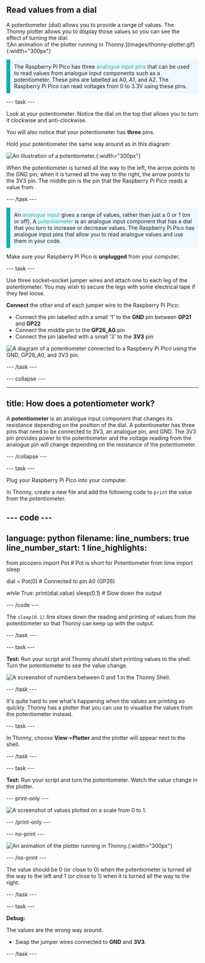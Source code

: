 ## Read values from a dial

<div style="display: flex; flex-wrap: wrap">
<div style="flex-basis: 200px; flex-grow: 1; margin-right: 15px;">
A potentiometer (dial) allows you to provide a range of values. The Thonny plotter allows you to display those values so you can see the effect of turning the dial.
</div>
<div>
![An animation of the plotter running in Thonny.](images/thonny-plotter.gif){:width="300px"}
</div>
</div>

<p style="border-left: solid; border-width:10px; border-color: #0faeb0; background-color: aliceblue; padding: 10px;">
The Raspberry Pi Pico has three <span style="color: #0faeb0">analogue input pins</span> that can be used to read values from analogue input components such as a potentiometer. These pins are labelled as A0, A1, and A2. The Raspberry Pi Pico can read voltages from 0 to 3.3V using these pins.</p>

--- task ---

Look at your potentiometer. Notice the dial on the top that allows you to turn it clockwise and anti-clockwise.

You will also notice that your potentiometer has **three** pins. 

Hold your potentiometer the same way around as in this diagram: 

![An illustration of a potentiometer.](images/potentiometer-illustration.png){:width="300px"}

When the potentiometer is turned all the way to the left, the arrow points to the GND pin; when it is turned all the way to the right, the arrow points to the 3V3 pin. The middle pin is the pin that the Raspberry Pi Pico reads a value from. 

--- /task ---

<p style="border-left: solid; border-width:10px; border-color: #0faeb0; background-color: aliceblue; padding: 10px;">
An <span style="color: #0faeb0">analogue input</span> gives a range of values, rather than just a 0 or 1 (on or off). A <span style="color: #0faeb0">potentiometer</span> is an analogue input component that has a dial that you turn to increase or decrease values. The Raspberry Pi Pico has analogue input pins that allow you to read analogue values and use them in your code.</p>

Make sure your Raspberry Pi Pico is **unplugged** from your computer.

--- task ---

Use three socket–socket jumper wires and attach one to each leg of the potentiometer. You may wish to secure the legs with some electrical tape if they feel loose. 

**Connect** the other end of each jumper wire to the Raspberry Pi Pico:
+ Connect the pin labelled with a small '1' to the **GND** pin between **GP21** and **GP22**
+ Connect the middle pin to the **GP26_A0** pin
+ Connect the pin labelled with a small '3' to the **3V3** pin

![A diagram of a potentiometer connected to a Raspberry Pi Pico using the GND, GP26_A0, and 3V3 pin.](images/pot-diagram.png)

--- /task ---

--- collapse ---

---
title: How does a potentiometer work?
---

A **potentiometer** is an analogue input component that changes its resistance depending on the position of the dial. A potentiometer has three pins that need to be connected to 3V3, an analogue pin, and GND. The 3V3 pin provides power to the potentiometer and the voltage reading from the analogue pin will change depending on the resistance of the potentiometer. 

--- /collapse ---

--- task ---

Plug your Raspberry Pi Pico into your computer. 

In Thonny, create a new file and add the following code to `print` the value from the potentiometer. 

--- code ---
---
language: python
filename: 
line_numbers: true
line_number_start: 1
line_highlights: 
---
from picozero import Pot # Pot is short for Potentiometer
from time import sleep

dial = Pot(0) # Connected to pin A0 (GP26)

while True:
    print(dial.value)
    sleep(0.1) # Slow down the output

--- /code ---

The `sleep(0.1)` line slows down the reading and printing of values from the potentiometer so that Thonny can keep up with the output. 

--- /task ---

--- task ---

**Test:** Run your script and Thonny should start printing values to the shell. Turn the potentiometer to see the value change. 

![A screenshot of numbers between 0 and 1 in the Thonny Shell.](images/potentiometer-shell.png) 

--- /task ---

It's quite hard to see what's happening when the values are printing so quickly. Thonny has a plotter that you can use to visualise the values from the potentiometer instead. 

--- task ---

In Thonny, choose **View**->**Plotter** and the plotter will appear next to the shell.

--- /task ---

--- task ---

**Test:** Run your script and turn the potentiometer. Watch the value change in the plotter. 

--- print-only ---

![A screenshot of values plotted on a scale from 0 to 1.](images/thonny-plotter.png) 

--- /print-only ---

--- no-print ---

![An animation of the plotter running in Thonny.](images/thonny-plotter.gif){:width="300px"}

--- /no-print ---

The value should be 0 (or close to 0) when the potentiometer is turned all the way to the left and 1 (or close to 1) when it is turned all the way to the right.

--- /task ---

--- task ---

**Debug:**

The values are the wrong way around.
+ Swap the jumper wires connected to **GND** and **3V3**. 

--- /task ---

